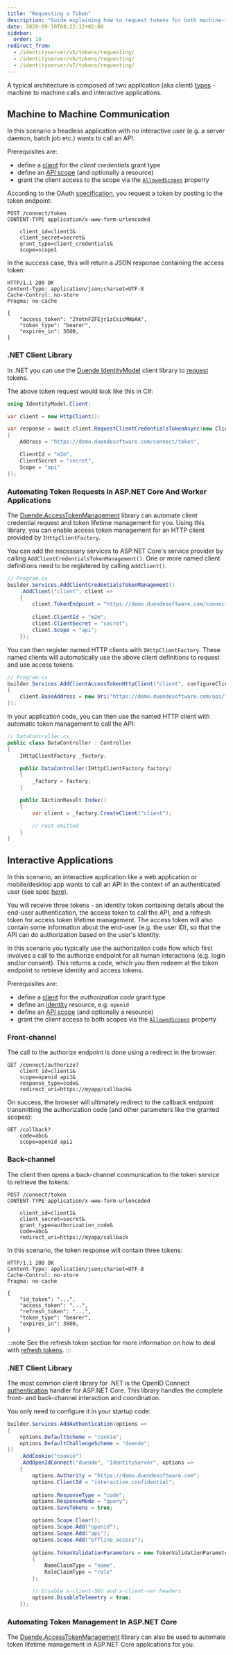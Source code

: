 ```yaml
---
title: "Requesting a Token"
description: "Guide explaining how to request tokens for both machine-to-machine communication and interactive applications, including code examples for .NET implementations"
date: 2020-09-10T08:22:12+02:00
sidebar:
  order: 10
redirect_from:
  - /identityserver/v5/tokens/requesting/
  - /identityserver/v6/tokens/requesting/
  - /identityserver/v7/tokens/requesting/
---
```


A typical architecture is composed of two application (aka client) [types](/identityserver/overview/terminology#client) - machine to machine calls and interactive applications.

## Machine to Machine Communication

In this scenario a headless application with no interactive user (e.g. a server daemon, batch job etc.) wants to call an API.

Prerequisites are:

* define a [client](/identityserver/fundamentals/clients) for the *client credentials* grant type
* define an [API scope](/identityserver/fundamentals/resources/api-scopes/) (and optionally a resource)
* grant the client access to the scope via the [`AllowedScopes`](/identityserver/reference/models/client#basics) property

According to the OAuth [specification](https://tools.ietf.org/html/rfc6749#section-4.4), you request a token by posting to the token endpoint:

```
POST /connect/token
CONTENT-TYPE application/x-www-form-urlencoded

    client_id=client1&
    client_secret=secret&
    grant_type=client_credentials&
    scope=scope1
```

In the success case, this will return a JSON response containing the access token:

```
HTTP/1.1 200 OK
Content-Type: application/json;charset=UTF-8
Cache-Control: no-store
Pragma: no-cache

{
    "access_token": "2YotnFZFEjr1zCsicMWpAA",
    "token_type": "bearer",
    "expires_in": 3600,
}
```

### .NET Client Library
In .NET you can use the [Duende IdentityModel](../../../identitymodel) client library to [request](../../../identitymodel/endpoints/token) tokens.

The above token request would look like this in C#:

```cs
using IdentityModel.Client;

var client = new HttpClient();

var response = await client.RequestClientCredentialsTokenAsync(new ClientCredentialsTokenRequest
{
    Address = "https://demo.duendesoftware.com/connect/token",

    ClientId = "m2m",
    ClientSecret = "secret",
    Scope = "api"
});
```

### Automating Token Requests In ASP.NET Core And Worker Applications

The [Duende.AccessTokenManagement](https://github.com/DuendeSoftware/Duende.AccessTokenManagement/wiki) library can automate client credential request and token lifetime management for you.
Using this library, you can enable access token management for an HTTP client provided by `IHttpClientFactory`.

You can add the necessary services to ASP.NET Core's service provider by calling `AddClientCredentialsTokenManagement()`. One or more named client definitions need to be registered by calling `AddClient()`.

```cs
// Program.cs
builder.Services.AddClientCredentialsTokenManagement()
    .AddClient("client", client =>
    {
        client.TokenEndpoint = "https://demo.duendesoftware.com/connect/token";
        
        client.ClientId = "m2m";
        client.ClientSecret = "secret";
        client.Scope = "api";
    });
```

You can then register named HTTP clients with `IHttpClientFactory`. These named clients will automatically use the above client definitions to request and use access tokens.

```cs
// Program.cs
builder.Services.AddClientAccessTokenHttpClient("client", configureClient: client =>
{
    client.BaseAddress = new Uri("https://demo.duendesoftware.com/api/");
});
```

In your application code, you can then use the named HTTP client with automatic token management to call the API:

```cs
// DataController.cs
public class DataController : Controller
{
    IHttpClientFactory _factory;

    public DataController(IHttpClientFactory factory)
    {
        _factory = factory;
    }

    public IActionResult Index()
    {
        var client = _factory.CreateClient("client");

        // rest omitted
    }
}
```

## Interactive Applications

In this scenario, an interactive application like a web application or mobile/desktop app wants to call an API in the context of an authenticated user (see spec [here](https://openid.net/specs/openid-connect-core-1_0.html#codeflowauth)).

You will receive three tokens - an identity token containing details about the end-user authentication, the access token to call the API, and a refresh token for access token lifetime management. The access token will also contain some information about the end-user (e.g. the user ID), so that the API can do authorization based on the user's identity.

In this scenario you typically use the authorization code flow which first involves a call to the authorize endpoint for all human interactions (e.g. login and/or consent). This returns a code, which you then redeem at the token endpoint to retrieve identity and access tokens.

Prerequisites are:

* define a [client](/identityserver/fundamentals/clients/) for the *authorization code* grant type
* define an [identity](/identityserver/fundamentals/resources/identity/) resource, e.g. `openid`
* define an [API scope](/identityserver/fundamentals/resources/api-scopes/) (and optionally a resource)
* grant the client access to both scopes via the [`AllowedScopes`](/identityserver/reference/models/client#basics) property

### Front-channel
The call to the authorize endpoint is done using a redirect in the browser:

```
GET /connect/authorize?
    client_id=client1&
    scope=openid api1&
    response_type=code&
    redirect_uri=https://myapp/callback&
```

On success, the browser will ultimately redirect to the callback endpoint transmitting the authorization code (and other parameters like the granted scopes):

```
GET /callback?
    code=abc&
    scope=openid api1
```

### Back-channel
The client then opens a back-channel communication to the token service to retrieve the tokens:

```
POST /connect/token
CONTENT-TYPE application/x-www-form-urlencoded

    client_id=client1&
    client_secret=secret&
    grant_type=authorization_code&
    code=abc&
    redirect_uri=https://myapp/callback
```

In this scenario, the token response will contain three tokens:

```
HTTP/1.1 200 OK
Content-Type: application/json;charset=UTF-8
Cache-Control: no-store
Pragma: no-cache

{
    "id_token": "...",
    "access_token": "...",
    "refresh_token": "...",
    "token_type": "bearer",
    "expires_in": 3600,
}
```

:::note
See the refresh token section for more information on how to deal with [refresh tokens](/identityserver/tokens/refresh).
:::

### .NET Client Library
The most common client library for .NET is the OpenID Connect [authentication](https://docs.microsoft.com/en-us/aspnet/core/security/authentication) handler for ASP.NET Core. This library handles the complete front- and back-channel interaction and coordination.

You only need to configure it in your startup code:

```cs
builder.Services.AddAuthentication(options =>
{
    options.DefaultScheme = "cookie";
    options.DefaultChallengeScheme = "duende";
})
    .AddCookie("cookie")
    .AddOpenIdConnect("duende", "IdentityServer", options =>
    {
        options.Authority = "https://demo.duendesoftware.com";
        options.ClientId = "interactive.confidential";
        
        options.ResponseType = "code";
        options.ResponseMode = "query";
        options.SaveTokens = true;

        options.Scope.Clear();
        options.Scope.Add("openid");
        options.Scope.Add("api");
        options.Scope.Add("offline_access");
        
        options.TokenValidationParameters = new TokenValidationParameters
        {
            NameClaimType = "name",
            RoleClaimType = "role"
        };

        // Disable x-client-SKU and x-client-ver headers 
        options.DisableTelemetry = true;
    });
```

### Automating Token Management In ASP.NET Core
The [Duende.AccessTokenManagement](https://github.com/DuendeSoftware/Duende.AccessTokenManagement/wiki) library can also be used to automate token lifetime management in ASP.NET Core applications for you.
